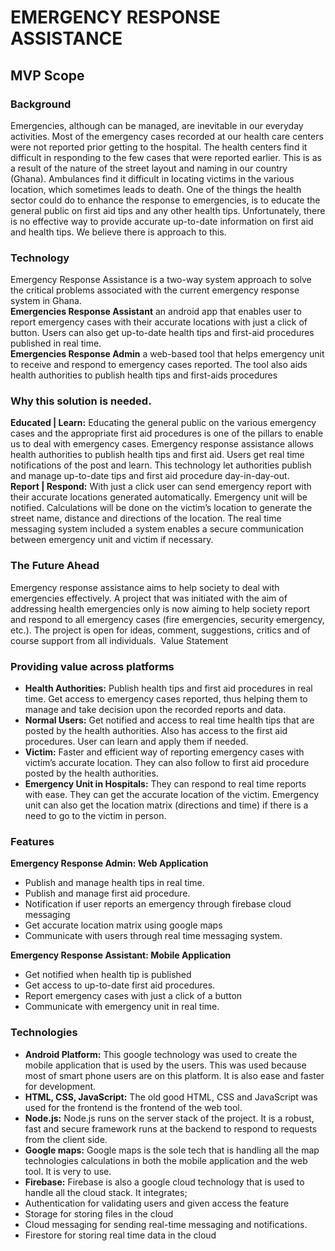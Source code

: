 # EMERGENCY RESPONSE ASSISTANCE 
## MVP Scope
### Background
Emergencies, although can be managed, are inevitable in our everyday activities. Most of the emergency cases recorded at our health care centers were not reported prior getting to the hospital. The health centers find it difficult in responding to the few cases that were reported earlier. This is as a result of the nature of the street layout and naming in our country (Ghana). Ambulances find it difficult in locating victims in the various location, which sometimes leads to death. One of the things the health sector could do to enhance the response to emergencies, is to educate the general public on first aid tips and any other health tips. Unfortunately, there is no effective way to provide accurate up-to-date information on first aid and health tips. We believe there is approach to this.
### Technology
Emergency Response Assistance is a two-way system approach to solve the critical problems associated with the current emergency response system in Ghana.  
**Emergencies Response Assistant** an android app that enables user to report emergency cases with their accurate locations with just a click of button. Users can also get up-to-date health tips and first-aid procedures published in real time.  
**Emergencies Response Admin** a web-based tool that helps emergency unit to receive and respond to emergency cases reported. The tool also aids health authorities to publish health tips and first-aids procedures  
### Why this solution is needed.
**Educated | Learn:** Educating the general public on the various emergency cases and the appropriate first aid procedures is one of the pillars to enable us to deal with emergency cases. Emergency response assistance allows health authorities to publish health tips and first aid. Users get real time notifications of the post and learn. This technology let authorities publish and manage up-to-date tips and first aid procedure day-in-day-out.  
**Report | Respond:** With just a click user can send emergency report with their accurate locations generated automatically. Emergency unit will be notified. Calculations will be done on the victim’s location to generate the street name, distance and directions of the location. The real time messaging system included a system enables a secure communication between emergency unit and victim if necessary.  
### The Future Ahead
Emergency response assistance aims to help society to deal with emergencies effectively. A project that was initiated with the aim of addressing health emergencies only is now aiming to help society report and respond to all emergency cases (fire emergencies, security emergency, etc.). The project is open for ideas, comment, suggestions, critics and of course support from all individuals.&nbsp;
Value Statement
### Providing value across platforms
* **Health Authorities:** Publish health tips and first aid procedures in real time. Get access to emergency cases reported, thus helping them to manage and take decision upon the recorded reports and data.  
* **Normal Users:** Get notified and access to real time health tips that are posted by the health authorities. Also has access to the first aid procedures. User can learn and apply them if needed.  
* **Victim:** Faster and efficient way of reporting emergency cases with victim’s accurate location. They can also follow to first aid procedure posted by the health authorities.  
* **Emergency Unit in Hospitals:** They can respond to real time reports with ease. They can get the accurate location of the victim. Emergency unit can also get the location matrix (directions and time) if there is a need to go to the victim in person.&nbsp;
### Features
**Emergency Response Admin: Web Application**  
* Publish and manage health tips in real time.
* Publish and manage first aid procedure.
* Notification if user reports an emergency through firebase cloud messaging
*	Get accurate location matrix using google maps
*	Communicate with users through real time messaging system.
  
**Emergency Response Assistant: Mobile Application**  
*	Get notified when health tip is published
*	Get access to up-to-date first aid procedures.
*	Report emergency cases with just a click of a button
*	Communicate with emergency unit in real time.
### Technologies
* **Android Platform:** This google technology was used to create the mobile application that is used by the users. This was used because most of smart phone users are on this platform. It is also ease and faster for development.  
* **HTML, CSS, JavaScript:** The old good HTML, CSS and JavaScript was used for the frontend is the frontend of the web tool.   
* **Node.js:** Node.js runs on the server stack of the project. It is a robust, fast and secure framework runs at the backend to respond to requests from the client side.  
* **Google maps:** Google maps is the sole tech that is handling all the map technologies calculations in both the mobile application and the web tool. It is very to use.  
* **Firebase:** Firebase is also a google cloud technology that is used to handle all the cloud stack. It integrates;  
 *	Authentication for validating users and given access the feature
 *	Storage for storing files in the cloud
 *	Cloud messaging for sending real-time messaging and notifications.
 *	Firestore for storing real time data in the cloud
